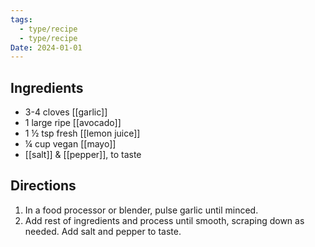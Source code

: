 ```yaml
---
tags:
  - type/recipe
  - type/recipe
Date: 2024-01-01
---
```


## Ingredients

- 3-4 cloves [[garlic]]
- 1 large ripe [[avocado]]
- 1 ½ tsp fresh [[lemon juice]]
- ¼ cup vegan [[mayo]]
- [[salt]] & [[pepper]], to taste

## Directions

1. In a food processor or blender, pulse garlic until minced.
2. Add rest of ingredients and process until smooth, scraping down as needed. Add salt and pepper to taste.